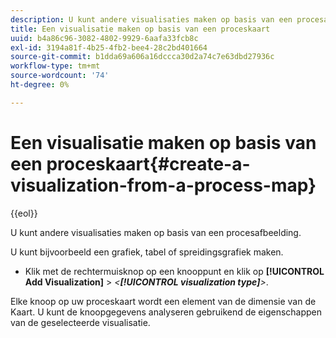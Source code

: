```yaml
---
description: U kunt andere visualisaties maken op basis van een procesafbeelding.
title: Een visualisatie maken op basis van een proceskaart
uuid: b4a86c96-3082-4802-9929-6aafa33fcb8c
exl-id: 3194a81f-4b25-4fb2-bee4-28c2bd401664
source-git-commit: b1dda69a606a16dccca30d2a74c7e63dbd27936c
workflow-type: tm+mt
source-wordcount: '74'
ht-degree: 0%

---
```


# Een visualisatie maken op basis van een proceskaart{#create-a-visualization-from-a-process-map}

{{eol}}

U kunt andere visualisaties maken op basis van een procesafbeelding.

U kunt bijvoorbeeld een grafiek, tabel of spreidingsgrafiek maken.

* Klik met de rechtermuisknop op een knooppunt en klik op **[!UICONTROL Add Visualization]** > *&lt;**[!UICONTROL visualization type]**>*.

Elke knoop op uw proceskaart wordt een element van de dimensie van de Kaart. U kunt de knoopgegevens analyseren gebruikend de eigenschappen van de geselecteerde visualisatie.
